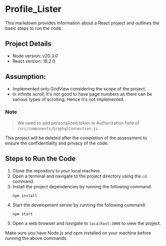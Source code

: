 # Profile_Lister

This markdown provides information about a React project and outlines the basic steps to run the code.

## Project Details

- Node version: v20.3.0
- React version: 18.2.0

## Assumption:

- Implemented only GridView considering the scope of the project.
- In infinite scroll, it's not good to have page numbers as there can be various types of scrolling, Hence it's not implemented.

### Note

> We need to add personalized token in Authorization field of  `/src/components/GraphqlConnection.js`.

This project will be deleted after the completion of the assessment to ensure the confidentiality and privacy of the code.

## Steps to Run the Code

1. Clone the repository to your local machine.
2. Open a terminal and navigate to the project directory using the `cd` command.
3. Install the project dependencies by running the following command:
   ```
   npm install
   ```
4. Start the development server by running the following command:
   ```
   npm start
   ```
5. Open a web browser and navigate to `localhost:3000` to view the project.

Make sure you have Node.js and npm installed on your machine before running the above commands.

